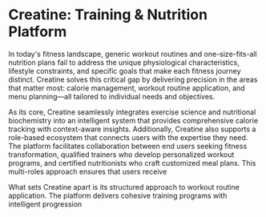 # Creatine: Training & Nutrition Platform

In today's fitness landscape, generic workout routines and one-size-fits-all nutrition plans fail to address the unique
physiological characteristics, lifestyle constraints, and specific goals that make each fitness journey distinct.
Creatine solves this critical gap by delivering precision in the areas that matter most: calorie management, workout
routine application, and menu planning—all tailored to individual needs and objectives.

As its core, Creatine seamlessly integrates exercise science and nutritional biochemistry into an intelligent system
that provides comprehensive calorie tracking with context-aware insights. Additionally, Creatine also supports a
role-based ecosystem that connects users with the expertise they need. The platform facilitates collaboration between
end users seeking fitness transformation, qualified trainers who develop personalized workout programs, and certified
nutritionists who craft customized meal plans. This multi-roles approach ensures that users receive

What sets Creatine apart is its structured approach to workout routine application. The platform delivers cohesive
training programs with intelligent progression
